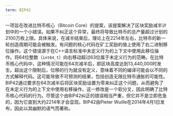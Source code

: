 ```yaml
---
term: BIP42
---
```


一项旨在改进比特币核心（Bitcoin Core）的提案，该提案解决了区块奖励减半计划中的一个小错误。如果不纠正这个异常，最终将导致比特币的总产量超过计划的2100万枚上限。具体来说，在减半结束后，理论上在2214年左右，比特币的新一轮创造周期可能会被触发。有问题的核心代码在矿工奖励的值上使用了右二进制移位操作。这个错误源于在C++语言标准中未定义行为的上下文中使用此移位操作。将64位整数（`int64_t`）向右移动超过63位属于未定义行为的范畴。在比特币核心代码中，这种情况可能在64次减半后，即区块高度达到13,440,000时发生。超出这个限制后，位移的行为就没有定义，意味着不同的编译可能会以不同的方式解释代码。这可能导致不可预测的结果，包括创造无限比特币通胀的可能性。BIP42通过要求在64次减半后将区块奖励设置为零来纠正这个问题，从而避免了在未定义行为的上下文中使用右移操作。这一修改是一个软分叉，因此明确了比特币核心代码的行为。尽管这个由BIP42纠正的错误相当严重，但它并不是立即危急的，因为它直到大约2214年才会显现。BIP42由Pieter Wuille在2014年4月1日发布，因此以其幽默的语气而著称。